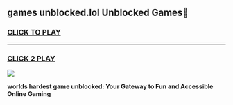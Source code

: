 
## games unblocked.lol Unblocked Games👋
<h3>
<a href="https://premium.freeplayer.one?title=games_unblocked.lol&ref=16F">CLICK TO PLAY</a></h3>
<hr>

<h3>
<a href="https://premium.freeplayer.one?title=games_unblocked.lol&ref=16F">CLICK 2 PLAY</a>
  
</h3>

<a href="https://premium.freeplayer.one?title=games_unblocked.lol&ref=16F/"><img src="https://clearcache.store/games.png"></a>


**worlds hardest game unblocked: Your Gateway to Fun and Accessible Online Gaming**
